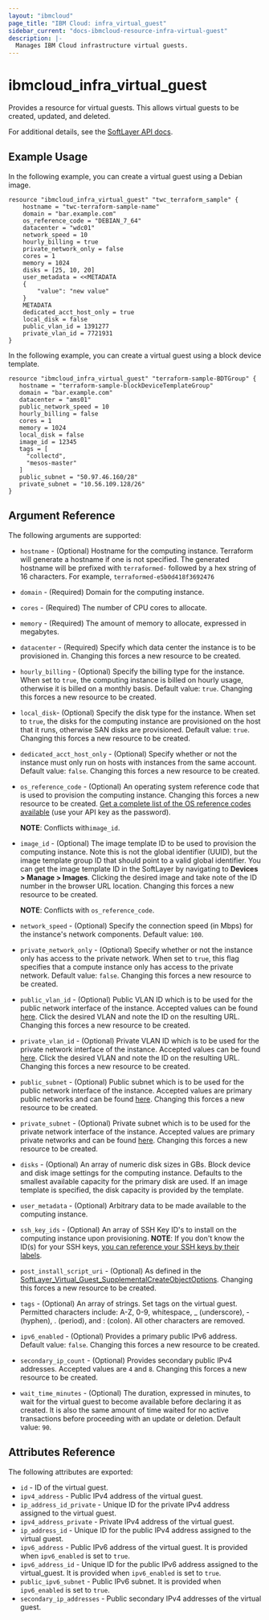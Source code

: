 ```yaml
---
layout: "ibmcloud"
page_title: "IBM Cloud: infra_virtual_guest"
sidebar_current: "docs-ibmcloud-resource-infra-virtual-guest"
description: |-
  Manages IBM Cloud infrastructure virtual guests.
---
```


# ibmcloud\_infra\_virtual\_guest

Provides a resource for virtual guests. This allows virtual guests to be created, updated, and deleted. 

For additional details, see the [SoftLayer API docs](http://sldn.softlayer.com/reference/services/SoftLayer_Virtual_Guest).

## Example Usage

In the following example, you can create a virtual guest using a Debian image.

```hcl
resource "ibmcloud_infra_virtual_guest" "twc_terraform_sample" {
    hostname = "twc-terraform-sample-name"
    domain = "bar.example.com"
    os_reference_code = "DEBIAN_7_64"
    datacenter = "wdc01"
    network_speed = 10
    hourly_billing = true
    private_network_only = false
    cores = 1
    memory = 1024
    disks = [25, 10, 20]
    user_metadata = <<METADATA
	{
		"value": "new value"
	}
    METADATA
    dedicated_acct_host_only = true
    local_disk = false
    public_vlan_id = 1391277
    private_vlan_id = 7721931
}
```

In the following example, you can create a virtual guest using a block device template.

```hcl
resource "ibmcloud_infra_virtual_guest" "terraform-sample-BDTGroup" {
   hostname = "terraform-sample-blockDeviceTemplateGroup"
   domain = "bar.example.com"
   datacenter = "ams01"
   public_network_speed = 10
   hourly_billing = false
   cores = 1
   memory = 1024
   local_disk = false
   image_id = 12345
   tags = [
     "collectd",
     "mesos-master"
   ]
   public_subnet = "50.97.46.160/28"
   private_subnet = "10.56.109.128/26"
}
```

## Argument Reference

The following arguments are supported:

*   `hostname` - (Optional) Hostname for the computing instance. Terraform will generate a hostname if one is not specified. The generated hostname will be prefixed with `terraformed-` followed by a hex string of 16 characters. For example, `terraformed-e5b0d418f3692476`
*   `domain` - (Required)  Domain for the computing instance.
*   `cores` - (Required) The number of CPU cores to allocate.
*   `memory` - (Required) The amount of memory to allocate, expressed in megabytes.
*   `datacenter` -  (Required) Specify which data center the instance is to be provisioned in. Changing this forces a new resource to be created.
*   `hourly_billing` - (Optional) Specify the billing type for the instance. When set to `true`, the computing instance is billed on hourly usage, otherwise it is billed on a monthly basis. Default value: `true`. Changing this forces a new resource to be created.
*   `local_disk`- (Optional) Specify the disk type for the instance. When set to `true`, the disks for the computing instance are provisioned on the host that it runs, otherwise SAN disks are provisioned. Default value: `true`. Changing this forces a new resource to be created.
*   `dedicated_acct_host_only` - (Optional) Specify whether or not the instance must only run on hosts with instances from the same account. Default value: `false`. Changing this forces a new resource to be created.
*   `os_reference_code` - (Optional) An operating system reference code that is used to provision the computing instance. Changing this forces a new resource to be created. [Get a complete list of the OS reference codes available](https://api.softlayer.com/rest/v3/SoftLayer_Virtual_Guest_Block_Device_Template_Group/getVhdImportSoftwareDescriptions.json?objectMask=referenceCode) (use your API key as the password). 

    **NOTE**: Conflicts with`image_id`.
*   `image_id` - (Optional) The image template ID to be used to provision the computing instance. Note this is not the global identifier (UUID), but the image template group ID that should point to a valid global identifier. You can get the image template ID in the SoftLayer by navigating to **Devices > Manage > Images**. Clicking the desired image and take note of the ID number in the browser URL location. Changing this forces a new resource to be created.

    **NOTE**: Conflicts with `os_reference_code`. 
*   `network_speed` - (Optional) Specify the connection speed (in Mbps) for the instance's network components. Default value: `100`.
*   `private_network_only` - (Optional) Specify whether or not the instance only has access to the private network. When set to `true`, this flag specifies that a compute instance only has access to the private network. Default value: `false`. Changing this forces a new resource to be created.
*   `public_vlan_id` - (Optional) Public VLAN ID which is to be used for the public network interface of the instance. Accepted values can be found [here](https://control.softlayer.com/network/vlans). Click the desired VLAN and note the ID on the resulting URL. Changing this forces a new resource to be created.
* `private_vlan_id` - (Optional) Private VLAN ID which is to be used for the private network interface of the instance. Accepted values can be found [here](https://control.softlayer.com/network/vlans). Click the desired VLAN and note the ID on the resulting URL. Changing this forces a new resource to be created.
* `public_subnet` - (Optional) Public subnet which is to be used for the public network interface of the instance. Accepted values are primary public networks and can be found [here](https://control.softlayer.com/network/subnets). Changing this forces a new resource to be created.
* `private_subnet` - (Optional) Private subnet which is to be used for the private network interface of the instance. Accepted values are primary private networks and can be found [here](https://control.softlayer.com/network/subnets). Changing this forces a new resource to be created.
* `disks` - (Optional) An array of numeric disk sizes in GBs. Block device and disk image settings for the computing instance. Defaults to the smallest available capacity for the primary disk are used. If an image template is specified, the disk capacity is provided by the template.
* `user_metadata` - (Optional) Arbitrary data to be made available to the computing instance.
* `ssh_key_ids` - (Optional) An array of SSH Key ID's to install on the computing instance upon provisioning.
    **NOTE**: If you don't know the ID(s) for your SSH keys, [you can reference your SSH keys by their labels](https://www.terraform.io/docs/providers/ibmcloud/d/infra_ssh_key.html).
* `post_install_script_uri` - (Optional)  As defined in the [SoftLayer_Virtual_Guest_SupplementalCreateObjectOptions](https://sldn.softlayer.com/reference/datatypes/SoftLayer_Virtual_Guest_SupplementalCreateObjectOptions). Changing this forces a new resource to be created.
* `tags` - (Optional) An array of strings. Set tags on the virtual guest. Permitted characters include: A-Z, 0-9, whitespace, _ (underscore), - (hyphen), . (period), and : (colon). All other characters are removed.
* `ipv6_enabled` - (Optional) Provides a primary public IPv6 address. Default value: `false`. Changing this forces a new resource to be created.
*  `secondary_ip_count` - (Optional) Provides secondary public IPv4 addresses. Accepted values are `4` and `8`. Changing this forces a new resource to be created.
*  `wait_time_minutes` - (Optional) The duration, expressed in minutes, to wait for the virtual guest to become available before declaring it as created. It is also the same amount of time waited for no active transactions before proceeding with an update or deletion. Default value: `90`.


## Attributes Reference

The following attributes are exported:

* `id` - ID of the virtual guest.
* `ipv4_address` - Public IPv4 address of the virtual guest.
* `ip_address_id_private` - Unique ID for the private IPv4 address assigned to the virtual guest.
* `ipv4_address_private` - Private IPv4 address of the virtual guest.
* `ip_address_id` - Unique ID for the public IPv4 address assigned to the virtual guest.
* `ipv6_address` - Public IPv6 address of the virtual guest. It is provided when `ipv6_enabled` is set to `true`.
* `ipv6_address_id` - Unique ID for the public IPv6 address assigned to the virtual_guest. It is provided when `ipv6_enabled` is set to `true`.
* `public_ipv6_subnet` - Public IPv6 subnet. It is provided when `ipv6_enabled` is set to `true`.
* `secondary_ip_addresses` - Public secondary IPv4 addresses of the virtual guest.
